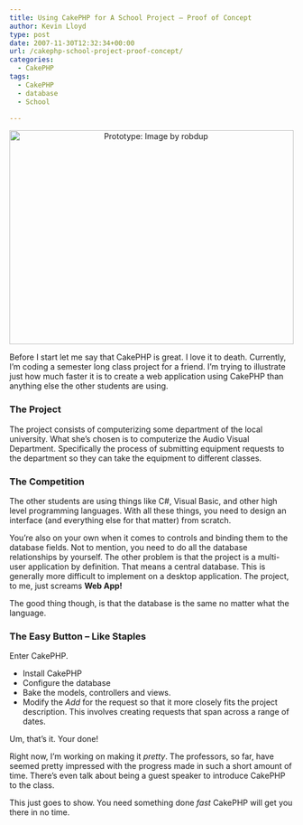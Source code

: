 ```yaml
---
title: Using CakePHP for A School Project – Proof of Concept
author: Kevin Lloyd
type: post
date: 2007-11-30T12:32:34+00:00
url: /cakephp-school-project-proof-concept/
categories:
  - CakePHP
tags:
  - CakePHP
  - database
  - School

---
```

<p align="center">
  <a href="http://www.flickr.com/photos/robdup/71726001/" title="Prototype - Image By: robdup"><img src="https://i1.wp.com/webdevelopment2.com/wp-content/uploads/prototype.jpg?resize=504%2C379&#038;ssl=1" alt="Prototype: Image by robdup" border="0" height="379" width="504" data-recalc-dims="1" /></a>
</p>

Before I start let me say that CakePHP is great. I love it to death. Currently, I&#8217;m coding a semester long class project for a friend. I&#8217;m trying to illustrate just how much faster it is to create a web application using CakePHP than anything else the other students are using.

### The Project

The project consists of computerizing some department of the local university. What she&#8217;s chosen is to computerize the Audio Visual Department. Specifically the process of submitting equipment requests to the department so they can take the equipment to different classes.

### The Competition

The other students are using things like C#, Visual Basic, and other high level programming languages. With all these things, you need to design an interface (and everything else for that matter) from scratch.

You&#8217;re also on your own when it comes to controls and binding them to the database fields. Not to mention, you need to do all the database relationships by yourself. The other problem is that the project is a multi-user application by definition. That means a central database. This is generally more difficult to implement on a desktop application. The project, to me, just screams **Web App!**

The good thing though, is that the database is the same no matter what the language.

### The Easy Button &#8211; Like Staples

Enter CakePHP.

  * Install CakePHP
  * Configure the database
  * Bake the models, controllers and views.
  * Modify the _Add_ for the request so that it more closely fits the project description. This involves creating requests that span across a range of dates.

Um, that&#8217;s it. Your done!

Right now, I&#8217;m working on making it _pretty_. The professors, so far, have seemed pretty impressed with the progress made in such a short amount of time. There&#8217;s even talk about being a guest speaker to introduce CakePHP to the class.

This just goes to show. You need something done _fast_ CakePHP will get you there in no time.